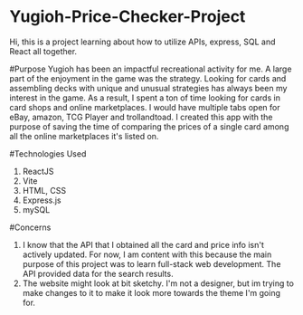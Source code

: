 # Yugioh-Price-Checker-Project
Hi, this is a project learning about how to utilize APIs, express, SQL and React all together.

#Purpose
Yugioh has been an impactful recreational activity for me. A large part of the enjoyment in the game was the strategy. Looking for cards and assembling decks with unique and unusual strategies has always been my interest in the game. As a result, I spent a ton of time looking for cards in card shops and online marketplaces. I would have multiple tabs open for eBay, amazon, TCG Player and trollandtoad. I created this app with the purpose of saving the time of comparing the prices of a single card among all the online marketplaces it's listed on.

#Technologies Used
1. ReactJS
2. Vite
3. HTML, CSS
4. Express.js
5. mySQL

#Concerns
1. I know that the API that I obtained all the card and price info isn't actively updated. For now, I am content with this because the main purpose of this project was to learn full-stack web development. The API provided data for the search results.
2. The website might look at bit sketchy. I'm not a designer, but im trying to make changes to it to make it look more towards the theme I'm going for. 
